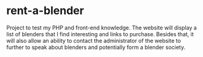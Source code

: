 # rent-a-blender
Project to test my PHP and front-end knowledge. The website will display a list
of blenders that I find interesting and links to purchase. Besides that, it
will also allow an ability to contact the administrator of the website to further
to speak about blenders and potentially form a blender society.
